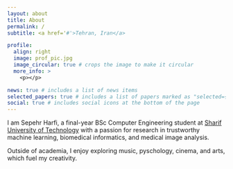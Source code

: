 ```yaml
---
layout: about
title: About
permalink: /
subtitle: <a href='#'>Tehran, Iran</a>

profile:
  align: right
  image: prof_pic.jpg
  image_circular: true # crops the image to make it circular
  more_info: >
    <p></p>

news: true # includes a list of news items
selected_papers: true # includes a list of papers marked as "selected={true}"
social: true # includes social icons at the bottom of the page
---
```


I am Sepehr Harfi, a final-year BSc Computer Engineering student at [Sharif University of Technology](http://sharif.edu) with a passion for research in trustworthy machine learning, biomedical informatics, and medical image analysis. 

Outside of academia, I enjoy exploring music, pyschology, cinema, and arts, which fuel my creativity.

